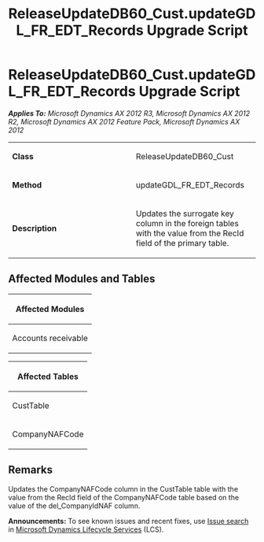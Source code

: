 ﻿---
title: ReleaseUpdateDB60_Cust.updateGDL_FR_EDT_Records Upgrade Script
TOCTitle: ReleaseUpdateDB60_Cust.updateGDL_FR_EDT_Records Upgrade Script
ms:assetid: 6a13619d-b5f6-5582-c03d-02c0411fb7cd
ms:mtpsurl: https://msdn.microsoft.com/en-us/library/JJ685649(v=AX.60)
ms:contentKeyID: 49708851
ms.date: 05/18/2015
mtps_version: v=AX.60
---

# ReleaseUpdateDB60\_Cust.updateGDL\_FR\_EDT\_Records Upgrade Script 


_**Applies To:** Microsoft Dynamics AX 2012 R3, Microsoft Dynamics AX 2012 R2, Microsoft Dynamics AX 2012 Feature Pack, Microsoft Dynamics AX 2012_

<table>
<colgroup>
<col style="width: 50%" />
<col style="width: 50%" />
</colgroup>
<tbody>
<tr class="odd">
<td><p><strong>Class</strong></p></td>
<td><p>ReleaseUpdateDB60_Cust</p></td>
</tr>
<tr class="even">
<td><p><strong>Method</strong></p></td>
<td><p>updateGDL_FR_EDT_Records</p></td>
</tr>
<tr class="odd">
<td><p><strong>Description</strong></p></td>
<td><p>Updates the surrogate key column in the foreign tables with the value from the RecId field of the primary table.</p></td>
</tr>
</tbody>
</table>


## Affected Modules and Tables

<table>
<colgroup>
<col style="width: 100%" />
</colgroup>
<thead>
<tr class="header">
<th><p>Affected Modules</p></th>
</tr>
</thead>
<tbody>
<tr class="odd">
<td><p>Accounts receivable</p></td>
</tr>
</tbody>
</table>


<table>
<colgroup>
<col style="width: 100%" />
</colgroup>
<thead>
<tr class="header">
<th><p>Affected Tables</p></th>
</tr>
</thead>
<tbody>
<tr class="odd">
<td><p>CustTable</p></td>
</tr>
<tr class="even">
<td><p>CompanyNAFCode</p></td>
</tr>
</tbody>
</table>


## Remarks

Updates the CompanyNAFCode column in the CustTable table with the value from the RecId field of the CompanyNAFCode table based on the value of the del\_CompanyIdNAF column.

  
**Announcements:** To see known issues and recent fixes, use [Issue search](http://go.microsoft.com/fwlink/?linkid=389258) in [Microsoft Dynamics Lifecycle Services](http://go.microsoft.com/fwlink/?linkid=306505) (LCS).


